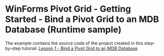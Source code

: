 # WinForms Pivot Grid - Getting Started - Bind a Pivot Grid to an MDB Database (Runtime sample)


The example contains the source code of the project created in this step-by-step tutorial: <a href="https://documentation.devexpress.com/WindowsForms/12005/Controls-and-Libraries/Pivot-Grid/Getting-Started/Lesson-1-Bind-a-Pivot-Grid-to-an-MDB-Database">Lesson 1 - Bind a Pivot Grid to an MDB Database</a>

<br/>


